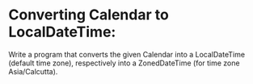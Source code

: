 # Converting Calendar to LocalDateTime:

Write a program that converts the given Calendar into a LocalDateTime (default time zone), respectively into a
ZonedDateTime (for time zone Asia/Calcutta).